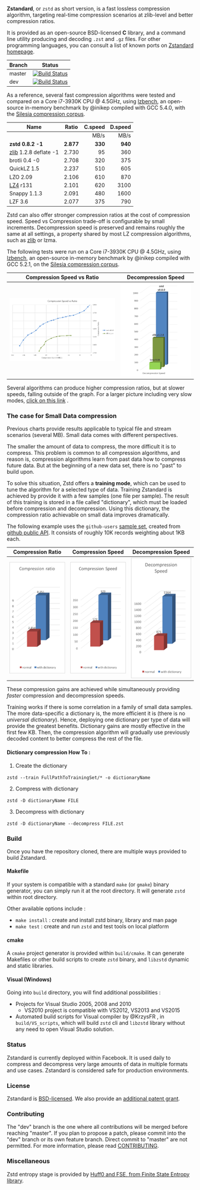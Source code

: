  __Zstandard__, or `zstd` as short version, is a fast lossless compression algorithm,
 targeting real-time compression scenarios at zlib-level and better compression ratios.

It is provided as an open-source BSD-licensed **C** library,
and a command line utility producing and decoding `.zst` and `.gz` files.
For other programming languages,
you can consult a list of known ports on [Zstandard homepage](http://www.zstd.net/#other-languages).

|Branch      |Status   |
|------------|---------|
|master      | [![Build Status](https://travis-ci.org/facebook/zstd.svg?branch=master)](https://travis-ci.org/facebook/zstd) |
|dev         | [![Build Status](https://travis-ci.org/facebook/zstd.svg?branch=dev)](https://travis-ci.org/facebook/zstd) |

As a reference, several fast compression algorithms were tested and compared on a Core i7-3930K CPU @ 4.5GHz, using [lzbench], an open-source in-memory benchmark by @inikep compiled with GCC 5.4.0, with the [Silesia compression corpus].

[lzbench]: https://github.com/inikep/lzbench
[Silesia compression corpus]: http://sun.aei.polsl.pl/~sdeor/index.php?page=silesia


| Name                    | Ratio | C.speed | D.speed |
|-------------------------|-------|--------:|--------:|
|                         |       |   MB/s  |  MB/s   |
| **zstd 0.8.2 -1**     |**2.877**| **330** | **940** |
| [zlib] 1.2.8 deflate -1 | 2.730 |    95   |   360   |
| brotli 0.4 -0           | 2.708 |   320   |   375   |
| QuickLZ 1.5             | 2.237 |   510   |   605   |
| LZO 2.09                | 2.106 |   610   |   870   |
| [LZ4] r131              | 2.101 |   620   |  3100   |
| Snappy 1.1.3            | 2.091 |   480   |  1600   |
| LZF 3.6                 | 2.077 |   375   |   790   |

[zlib]:http://www.zlib.net/
[LZ4]: http://www.lz4.org/

Zstd can also offer stronger compression ratios at the cost of compression speed.
Speed vs Compression trade-off is configurable by small increments. Decompression speed is preserved and remains roughly the same at all settings, a property shared by most LZ compression algorithms, such as [zlib] or lzma.

The following tests were run on a Core i7-3930K CPU @ 4.5GHz, using [lzbench], an open-source in-memory benchmark by @inikep compiled with GCC 5.2.1, on the [Silesia compression corpus].

Compression Speed vs Ratio | Decompression Speed
---------------------------|--------------------
![Compression Speed vs Ratio](doc/images/Cspeed4.png "Compression Speed vs Ratio") | ![Decompression Speed](doc/images/Dspeed4.png "Decompression Speed")

Several algorithms can produce higher compression ratios, but at slower speeds, falling outside of the graph.
For a larger picture including very slow modes, [click on this link](doc/images/DCspeed5.png) .


### The case for Small Data compression

Previous charts provide results applicable to typical file and stream scenarios (several MB). Small data comes with different perspectives.

The smaller the amount of data to compress, the more difficult it is to compress. This problem is common to all compression algorithms, and reason is, compression algorithms learn from past data how to compress future data. But at the beginning of a new data set, there is no "past" to build upon.

To solve this situation, Zstd offers a __training mode__, which can be used to tune the algorithm for a selected type of data.
Training Zstandard is achieved by provide it with a few samples (one file per sample). The result of this training is stored in a file called "dictionary", which must be loaded before compression and decompression.
Using this dictionary, the compression ratio achievable on small data improves dramatically.

The following example uses the `github-users` [sample set](https://www.dropbox.com/s/mnktkomhkjbf1i2/github_users.tar.zst?dl=0), created from [github public API](https://developer.github.com/v3/users/#get-all-users).
It consists of roughly 10K records weighting about 1KB each.

Compression Ratio | Compression Speed | Decompression Speed
------------------|-------------------|--------------------
![Compression Ratio](doc/images/dict-cr.png "Compression Ratio") | ![Compression Speed](doc/images/dict-cs.png "Compression Speed") | ![Decompression Speed](doc/images/dict-ds.png "Decompression Speed")


These compression gains are achieved while simultaneously providing _faster_ compression and decompression speeds.

Training works if there is some correlation in a family of small data samples. The more data-specific a dictionary is, the more efficient it is (there is no _universal dictionary_).
Hence, deploying one dictionary per type of data will provide the greatest benefits.
Dictionary gains are mostly effective in the first few KB. Then, the compression algorithm will gradually use previously decoded content to better compress the rest of the file.

#### Dictionary compression How To :

1) Create the dictionary

`zstd --train FullPathToTrainingSet/* -o dictionaryName`

2) Compress with dictionary

`zstd -D dictionaryName FILE`

3) Decompress with dictionary

`zstd -D dictionaryName --decompress FILE.zst`


### Build

Once you have the repository cloned, there are multiple ways provided to build Zstandard.

#### Makefile

If your system is compatible with a standard `make` (or `gmake`) binary generator,
you can simply run it at the root directory.
It will generate `zstd` within root directory.

Other available options include :
- `make install` : create and install zstd binary, library and man page
- `make test` : create and run `zstd` and test tools on local platform

#### cmake

A `cmake` project generator is provided within `build/cmake`.
It can generate Makefiles or other build scripts
to create `zstd` binary, and `libzstd` dynamic and static libraries.

#### Visual (Windows)

Going into `build` directory, you will find additional possibilities :
- Projects for Visual Studio 2005, 2008 and 2010
  + VS2010 project is compatible with VS2012, VS2013 and VS2015
- Automated build scripts for Visual compiler by @KrzysFR , in `build/VS_scripts`,
  which will build `zstd` cli and `libzstd` library without any need to open Visual Studio solution.


### Status

Zstandard is currently deployed within Facebook. It is used daily to compress and decompress very large amounts of data in multiple formats and use cases.
Zstandard is considered safe for production environments.

### License

Zstandard is [BSD-licensed](LICENSE). We also provide an [additional patent grant](PATENTS).

### Contributing

The "dev" branch is the one where all contributions will be merged before reaching "master".
If you plan to propose a patch, please commit into the "dev" branch or its own feature branch.
Direct commit to "master" are not permitted.
For more information, please read [CONTRIBUTING](CONTRIBUTING.md).

### Miscellaneous

Zstd entropy stage is provided by [Huff0 and FSE, from Finite State Entropy library](https://github.com/Cyan4973/FiniteStateEntropy).
